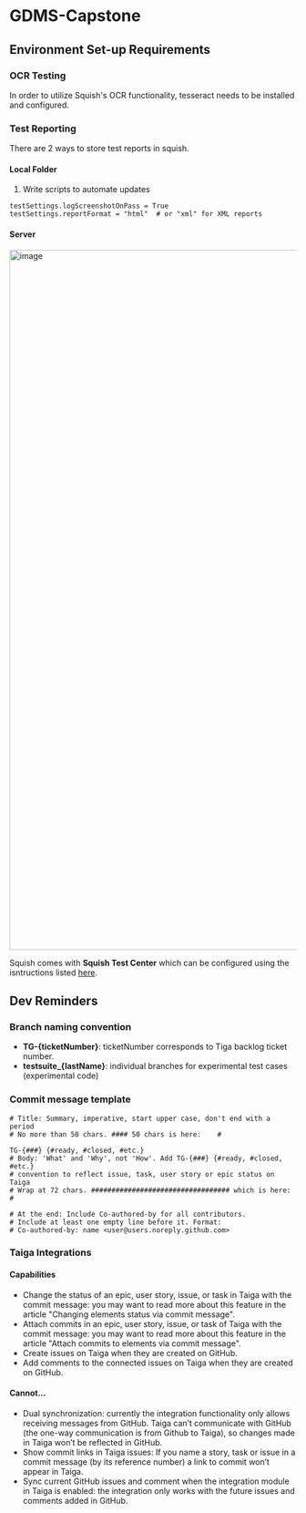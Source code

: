 # GDMS-Capstone

## Environment Set-up Requirements

### OCR Testing

In order to utilize Squish's OCR functionality, tesseract needs to be installed and configured.


### Test Reporting

There are 2 ways to store test reports in squish. 

#### Local Folder
1. Write scripts to automate updates

```
testSettings.logScreenshotOnPass = True
testSettings.reportFormat = "html"  # or "xml" for XML reports
```

#### Server
<img width="1229" alt="image" src="https://github.com/user-attachments/assets/b966c15a-3cff-4086-aea3-cd2605694e12">

Squish comes with **Squish Test Center** which can be configured using the isntructions listed [here](https://doc.qt.io/squish/test-center-view.html#ide-the-test-center-view).


## Dev Reminders

### Branch naming convention
- **TG-{ticketNumber}**: ticketNumber corresponds to Tiga backlog ticket number. 
- **testsuite_{lastName}**: individual branches for experimental test cases (experimental code)


### Commit message template
```
# Title: Summary, imperative, start upper case, don't end with a period
# No more than 50 chars. #### 50 chars is here:    #

TG-{###} {#ready, #closed, #etc.}
# Body: 'What' and 'Why', not 'How'. Add TG-{###} {#ready, #closed, #etc.}
# convention to reflect issue, task, user story or epic status on Taiga
# Wrap at 72 chars. ################################## which is here:    #

# At the end: Include Co-authored-by for all contributors. 
# Include at least one empty line before it. Format: 
# Co-authored-by: name <user@users.noreply.github.com>
```

### Taiga Integrations
#### Capabilities
- Change the status of an epic, user story, issue, or task in Taiga with the commit message: you may want to read more about this feature in the article "Changing elements status via commit message".
- Attach commits in an epic, user story, issue, or task of Taiga with the commit message: you may want to read more about this feature in the article "Attach commits to elements via commit message".
- Create issues on Taiga when they are created on GitHub.
- Add comments to the connected issues on Taiga when they are created on GitHub.

#### Cannot...
- Dual synchronization: currently the integration functionality only allows receiving messages from GitHub. Taiga can’t communicate with GitHub (the one-way communication is from Github to Taiga), so changes made in Taiga won’t be reflected in GitHub.
- Show commit links in Taiga issues: If you name a story, task or issue in a commit message (by its reference number) a link to commit won’t appear in Taiga.
- Sync current GitHub issues and comment when the integration module in Taiga is enabled: the integration only works with the future issues and comments added in GitHub.
